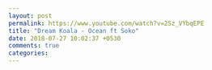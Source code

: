 ```yaml
---
layout: post
permalink: https://www.youtube.com/watch?v=2Sz_VYbqEPE
title: "Dream Koala - Ocean ft Soko"
date: 2018-07-27 10:02:37 +0530
comments: true
categories: 
---
```

